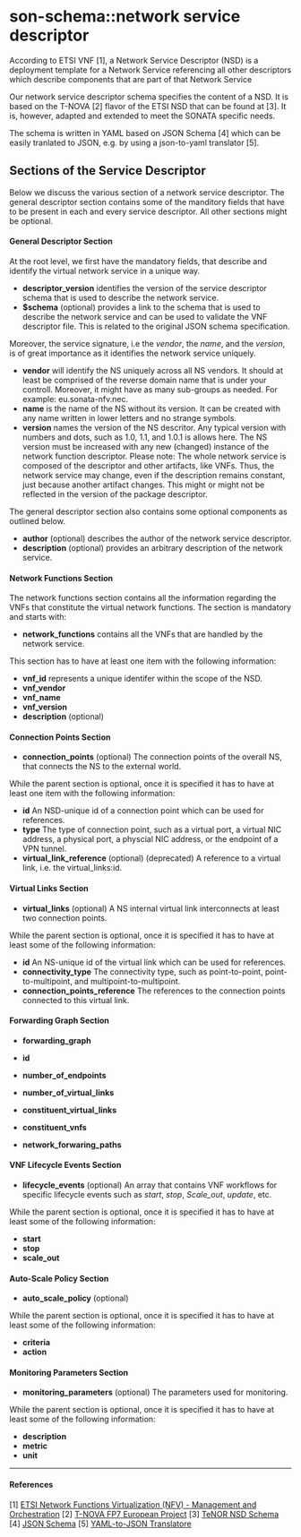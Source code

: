 # son-schema::network service descriptor
According to ETSI VNF [1], a Network Service Descriptor (NSD) is a deployment template for a Network Service referencing all other descriptors which describe components that are part of that Network Service

Our network service descriptor schema specifies the content of a NSD. It is based on the T-NOVA [2] flavor of the ETSI NSD that can be found at [3]. It is, however, adapted and extended to meet the SONATA specific needs.

The schema is written in YAML based on JSON Schema [4] which can be easily tranlated to JSON, e.g. by using a json-to-yaml translator [5].

## Sections of the Service Descriptor

Below we discuss the various section of a network service descriptor. The general descriptor section contains some of the manditory fields that have to be present in each and every service descriptor. All other sections might be optional.

#### General Descriptor Section

At the root level, we first have the mandatory fields, that describe and identify the virtual network service in a unique way.

- **descriptor_version** identifies the version of the service descriptor schema that is used to describe the network service.
- **$schema** (optional) provides a link to the schema that is used to describe the network service and can be used to validate the VNF descriptor file. This is related to the original JSON schema specification.

Moreover, the service signature, i.e the *vendor*, the *name*, and the *version*, is of great importance as it identifies the network service uniquely.

- **vendor** will identify the NS uniquely across all NS vendors. It should at least be comprised of the reverse domain name that is under your controll. Moreover, it might have as many sub-groups as needed. For example: eu.sonata-nfv.nec.
- **name** is the name of the NS without its version. It can be created with any name written in lower letters and no strange symbols.
- **version** names the version of the NS descritor. Any typical version with numbers and dots, such as 1.0, 1.1, and 1.0.1 is allows here. The NS version must be increased with any new (changed) instance of the network function descriptor. Please note: The whole network service is composed of the descriptor and other artifacts, like VNFs. Thus, the network service may change, even if the description remains constant, just because another artifact changes. This might or might not be reflected in the version of the package descriptor.

The general descriptor section also contains some optional components as outlined below.

- **author** (optional) describes the author of the network service descriptor.
- **description** (optional) provides an arbitrary description of the network service.

#### Network Functions Section

The network functions section contains all the information regarding the VNFs that constitute the virtual network functions. The section is mandatory and starts with:

- **network_functions** contains all the VNFs that are handled by the network service.

This section has to have at least one item with the following information:

- **vnf_id** represents a unique identifer within the scope of the NSD. 
- **vnf_vendor**
- **vnf_name**
- **vnf_version**
- **description** (optional)


#### Connection Points Section

- **connection_points** (optional) The connection points of the overall NS, that connects the NS to the external world.

While the parent section is optional, once it is specified it has to have at least one item with the following information:

- **id** An NSD-unique id of a connection point which can be used for references.
- **type** The type of connection point, such as a virtual port, a virtual NIC address, a physical port, a physcial NIC address, or the endpoint of a VPN tunnel.
- **virtual_link_reference** (optional) (deprecated) A reference to a virtual link, i.e. the virtual_links:id.


#### Virtual Links Section

- **virtual_links** (optional) A NS internal virtual link interconnects at least two connection points.

While the parent section is optional, once it is specified it has to have at least some of the following information:

- **id** An NS-unique id of the virtual link which can be used for references.
- **connectivity_type** The connectivity type, such as point-to-point, point-to-multipoint, and multipoint-to-multipoint.
- **connection_points_reference** The references to the connection points connected to this virtual link.


#### Forwarding Graph Section

- **forwarding_graph**

- **id**
- **number_of_endpoints**
- **number_of_virtual_links**
- **constituent_virtual_links**
- **constituent_vnfs**
- **network_forwaring_paths**


#### VNF Lifecycle Events Section

- **lifecycle_events** (optional) An array that contains VNF workflows for specific lifecycle events such as *start*, *stop*, *Scale_out*, *update*, etc.

While the parent section is optional, once it is specified it has to have at least some of the following information:

- **start**
- **stop**
- **scale_out**


#### Auto-Scale Policy Section

- **auto_scale_policy** (optional)

While the parent section is optional, once it is specified it has to have at least some of the following information:

- **criteria**
- **action**


#### Monitoring Parameters Section

- **monitoring_parameters** (optional) The parameters used for monitoring.

While the parent section is optional, once it is specified it has to have at least some of the following information:

- **description**
- **metric**
- **unit**


---
#### References
[1] [ETSI Network Functions Virtualization (NFV) - Management and Orchestration](https://www.etsi.org/deliver/etsi_gs/NFV-MAN/001_099/001/01.01.01_60/gs_NFV-MAN001v010101p.pdf)
[2] [T-NOVA FP7 European Project](http://www.t-nova.eu/)
[3] [TeNOR NSD Schema](https://github.com/T-NOVA/TeNOR/blob/master/nsd-validator/assets/schemas/nsd_schema.json)
[4] [JSON Schema](http://json-schema.org/)
[5] [YAML-to-JSON Translatore](http://jsontoyaml.com/)
